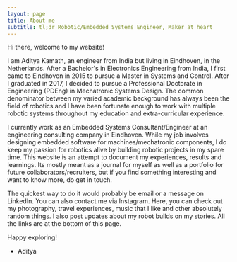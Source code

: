 ```yaml
---
layout: page
title: About me
subtitle: tl;dr Robotic/Embedded Systems Engineer, Maker at heart
---
```


Hi there, welcome to my website!

I am Aditya Kamath, an engineer from India but living in Eindhoven, in the Netherlands. After a Bachelor's in Electronics Engineering from India, I first came to Eindhoven in 2015 to pursue a Master in Systems and Control. After I graduated in 2017, I decided to pursue a Professional Doctorate in Engineering (PDEng) in Mechatronic Systems Design. The common denominator between my varied academic background has always been the field of robotics and I have been fortunate enough to work with multiple robotic systems throughout my education and extra-curricular experience.

I currently work as an Embedded Systems Consultant/Engineer at an engineering consulting company in Eindhoven. While my job involves designing embedded software for machines/mechatronic components, I do keep my passion for robotics alive by building robotic projects in my spare time. This website is an attempt to document my experiences, results and learnings. Its mostly meant as a journal for myself as well as a portfolio for future collaborators/recruiters, but if you find something interesting and want to know more, do get in touch.

The quickest way to do it would probably be email or a message on LinkedIn. You can also contact me via Instagram. Here, you can check out my photography, travel experiences, music that I like and other absolutely random things. I also post updates about my robot builds on my stories. All the links are at the bottom of this page. 

Happy exploring!

- Aditya



